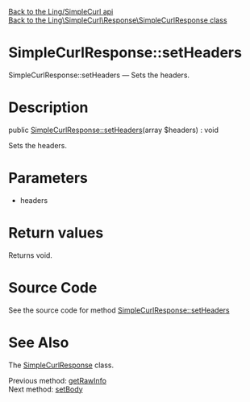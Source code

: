 [Back to the Ling/SimpleCurl api](https://github.com/lingtalfi/SimpleCurl/blob/master/doc/api/Ling/SimpleCurl.md)<br>
[Back to the Ling\SimpleCurl\Response\SimpleCurlResponse class](https://github.com/lingtalfi/SimpleCurl/blob/master/doc/api/Ling/SimpleCurl/Response/SimpleCurlResponse.md)


SimpleCurlResponse::setHeaders
================



SimpleCurlResponse::setHeaders — Sets the headers.




Description
================


public [SimpleCurlResponse::setHeaders](https://github.com/lingtalfi/SimpleCurl/blob/master/doc/api/Ling/SimpleCurl/Response/SimpleCurlResponse/setHeaders.md)(array $headers) : void




Sets the headers.




Parameters
================


- headers

    


Return values
================

Returns void.








Source Code
===========
See the source code for method [SimpleCurlResponse::setHeaders](https://github.com/lingtalfi/SimpleCurl/blob/master/Response/SimpleCurlResponse.php#L96-L99)


See Also
================

The [SimpleCurlResponse](https://github.com/lingtalfi/SimpleCurl/blob/master/doc/api/Ling/SimpleCurl/Response/SimpleCurlResponse.md) class.

Previous method: [getRawInfo](https://github.com/lingtalfi/SimpleCurl/blob/master/doc/api/Ling/SimpleCurl/Response/SimpleCurlResponse/getRawInfo.md)<br>Next method: [setBody](https://github.com/lingtalfi/SimpleCurl/blob/master/doc/api/Ling/SimpleCurl/Response/SimpleCurlResponse/setBody.md)<br>

